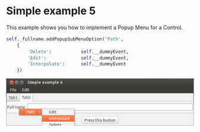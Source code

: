 # Simple example 5

This example shows you how to implement a Popup Menu for a Control.
		
```python
self._fullname.addPopupSubMenuOption('Path', 
	{
		'Delete':           self.__dummyEvent, 
		'Edit':             self.__dummyEvent,
		'Interpolate':      self.__dummyEvent
	})
```


![Simple example 6](screenshot.png?raw=true "Screen")